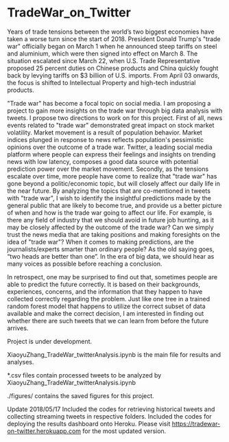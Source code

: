 # TradeWar_on_Twitter

Years of trade tensions between the world’s two biggest economies have taken a worse turn since the start of 2018. President Donald Trump's "trade war" officially began on March 1 when he announced steep tariffs on steel and aluminium, which were then signed into effect on March 8. The situation escalated since March 22, when U.S. Trade Representative proposed 25 percent duties on Chinese products and China quickly fought back by levying tariffs on $3 billion of U.S. imports. From April 03 onwards, the focus is shifted to Intellectual Property and high-tech industrial products.	

"Trade war" has become a focal topic on social media. I am proposing a project to gain more insights on the trade war through big data analysis with tweets. I propose two directions to work on for this project. First of all, news events related to "trade war" demonstrated great impact on stock market volatility. Market movement is a result of population behavior. Market indices plunged in response to news reflects population's pessimistic opinions over the outcome of a trade war. Twitter, a leading social media platform where people can express their feelings and insights on trending news with low latency, composes a good data source with potential prediction power over the market movement. Secondly, as the tensions escalate over time, more people have come to realize that "trade war" has gone beyond a politic/economic topic, but will closely affect our daily life in the near future. By analyzing the topics that are co-mentioned in tweets with "trade war", I wish to identify the insightful predictions made by the general public that are likely to become true, and provide us a better picture of when and how is the trade war going to affect our life. For example, is there any field of industry that we should avoid in future job hunting, as it may be closely affected by the outcome of the trade war? Can we simply trust the news media that are taking positions and making foresights on the idea of "trade war"? When it comes to making predictions, are the journalists/experts smarter than ordinary people? As the old saying goes, “two heads are better than one”. In the era of big data, we should hear as many voices as possible before reaching a conclusion.

In retrospect, one may be surprised to find out that, sometimes people are able to predict the future correctly. It is based on their backgrounds, experiences, concerns, and the information that they happen to have collected correctly regarding the problem. Just like one tree in a trained random forest model that happens to utilize the correct subset of data available and make the correct decision, I am interested in finding out whether there are such tweets that we can learn from before the future arrives.

Project is under development. 

XiaoyuZhang_TradeWar_twitterAnalysis.ipynb is the main file for results and analyses. 

*.csv files contain processed tweets to be analyzed by XiaoyuZhang_TradeWar_twitterAnalysis.ipynb 

./figures/ contains the saved figures for this project. 


Update 2018/05/17
Included the codes for retrieving historical tweets and collecting streaming tweets in respective folders. 
Included the codes for deploying the results dashboard onto Heroku. 
Please visit https://tradewar-on-twitter.herokuapp.com for the most updated version. 

